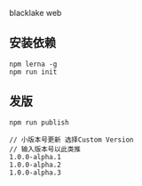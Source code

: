 blacklake web

## 安装依赖

```
npm lerna -g
npm run init

```

## 发版

```
npm run publish

// 小版本号更新 选择Custom Version
// 输入版本号以此类推
1.0.0-alpha.1
1.0.0-alpha.2
1.0.0-alpha.3

```
